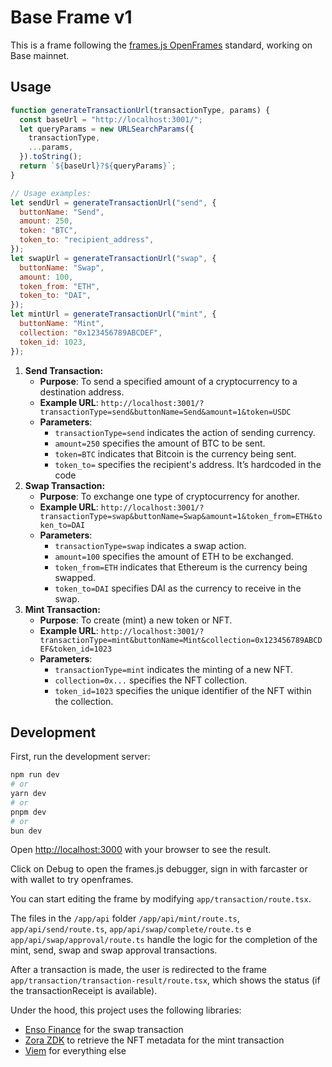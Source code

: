 # Base Frame v1

This is a frame following the [frames.js OpenFrames](https://framesjs.org/middleware/openframes) standard, working on Base mainnet.

## Usage

```jsx
function generateTransactionUrl(transactionType, params) {
  const baseUrl = "http://localhost:3001/";
  let queryParams = new URLSearchParams({
    transactionType,
    ...params,
  }).toString();
  return `${baseUrl}?${queryParams}`;
}

// Usage examples:
let sendUrl = generateTransactionUrl("send", {
  buttonName: "Send",
  amount: 250,
  token: "BTC",
  token_to: "recipient_address",
});
let swapUrl = generateTransactionUrl("swap", {
  buttonName: "Swap",
  amount: 100,
  token_from: "ETH",
  token_to: "DAI",
});
let mintUrl = generateTransactionUrl("mint", {
  buttonName: "Mint",
  collection: "0x123456789ABCDEF",
  token_id: 1023,
});
```

1. **Send Transaction:**
   - **Purpose**: To send a specified amount of a cryptocurrency to a destination address.
   - **Example URL**: `http://localhost:3001/?transactionType=send&buttonName=Send&amount=1&token=USDC`
   - **Parameters**:
     - `transactionType=send` indicates the action of sending currency.
     - `amount=250` specifies the amount of BTC to be sent.
     - `token=BTC` indicates that Bitcoin is the currency being sent.
     - `token_to=` specifies the recipient's address. It’s hardcoded in the code
2. **Swap Transaction:**
   - **Purpose**: To exchange one type of cryptocurrency for another.
   - **Example URL**: `http://localhost:3001/?transactionType=swap&buttonName=Swap&amount=1&token_from=ETH&token_to=DAI`
   - **Parameters**:
     - `transactionType=swap` indicates a swap action.
     - `amount=100` specifies the amount of ETH to be exchanged.
     - `token_from=ETH` indicates that Ethereum is the currency being swapped.
     - `token_to=DAI` specifies DAI as the currency to receive in the swap.
3. **Mint Transaction:**
   - **Purpose**: To create (mint) a new token or NFT.
   - **Example URL**: `http://localhost:3001/?transactionType=mint&buttonName=Mint&collection=0x123456789ABCDEF&token_id=1023`
   - **Parameters**:
     - `transactionType=mint` indicates the minting of a new NFT.
     - `collection=0x...` specifies the NFT collection.
     - `token_id=1023` specifies the unique identifier of the NFT within the collection.

## Development

First, run the development server:

```bash
npm run dev
# or
yarn dev
# or
pnpm dev
# or
bun dev
```

Open [http://localhost:3000](http://localhost:3000) with your browser to see the result.

Click on Debug to open the frames.js debugger, sign in with farcaster or with wallet to try openframes.

You can start editing the frame by modifying `app/transaction/route.tsx`.

The files in the `/app/api` folder `/app/api/mint/route.ts`, `app/api/send/route.ts`, `app/api/swap/complete/route.ts` e `app/api/swap/approval/route.ts` handle the logic for the completion of the mint, send, swap and swap approval transactions.

After a transaction is made, the user is redirected to the frame `app/transaction/transaction-result/route.tsx`, which shows the status (if the transactionReceipt is available).

Under the hood, this project uses the following libraries:

- [Enso Finance](https://enso.finance) for the swap transaction
- [Zora ZDK](https://docs.zora.co/docs/zora-api/zdk) to retrieve the NFT metadata for the mint transaction
- [Viem](https://viem.sh) for everything else
